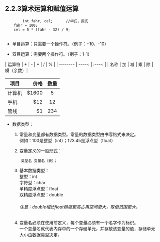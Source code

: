 

## 2.2.3算术运算和赋值运算

```
    	int fahr, cel;		//华氏，摄氏
	fahr = 100;
	cel = 5 * (fahr - 32) / 9;
``` 
##
* 单目运算：只需要一个操作符。（例子：+10，-10）

* 双目运算：需要两个操作符。（例子：1-1）

| 运算符      | +  |  -  | * | / | % |
| --------   | -----:  | :----:  |
| 名称   | 加 | 减  | 乘 | 除 | 模（余数）|




| 项目        | 价格   |  数量  |
| --------   | -----:  | :----:  |
| 计算机     | \$1600 |   5     |
| 手机        |   \$12   |   12   |
| 管线        |    \$1    |  234  |


* 数据类型：<br>
  1. 常量和变量都有数据类型。常量的数据类型由书写格式来决定。<br>
例如：100是整型（int）；123.45是浮点型（float）

  2. 变量定义的一般形式：
	```
		类型名 变量名（表）；
	``` 
  3. 基本数据类型：<br>
     整型：int<br>
     字符型：char<br>
     单精度浮点型：float<br>
     双精度浮点型：double<br>
     ###### 注意：double相比float精度更高占用空间更大，取值范围更大。
  4. 变量名必须在使用前定义，每个变量必须有一个名字作为标识。<br>一个变量名就代表内存中的一个存储单元，并存放该变量的值，存储单元大小由数据类型决定。
